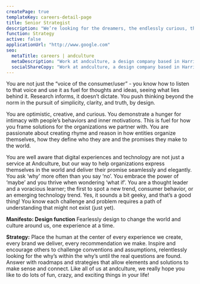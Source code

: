 ```yaml
---
createPage: true
templateKey: careers-detail-page
title: Senior Strategist
description: "We’re looking for the dreamers, the endlessly curious, the people who simply don’t believe in the impossible."
function: Strategy
active: false
applicationUrl: "http://www.google.com"
seo:
  metaTitle: careers | andculture
  metaDescription: "Work at andculture, a design company based in Harrisburg, PA"
  socialShareCopy: "Work at andculture, a design company based in Harrisburg, PA"
---
```

You are not just the “voice of the consumer/user” - you know how to listen to that voice and use it as fuel for thoughts and ideas, seeing what lies behind it. Research informs, it doesn’t dictate. You push thinking beyond the norm in the pursuit of simplicity, clarity, and truth, by design.

You are optimistic, creative, and curious. You demonstrate a hunger for intimacy with people’s behaviors and inner motivations. This is fuel for how you frame solutions for the organizations we partner with. You are passionate about creating rhyme and reason in how entities organize themselves, how they define who they are and the promises they make to the world.

You are well aware that digital experiences and technology are not just a service at Andculture, but our way to help organizations express themselves in the world and deliver their promise seamlessly and elegantly. You ask ‘why’ more often than you say ‘no’. You embrace the power of ‘maybe’ and you thrive when wondering ‘what if’. You are a thought leader and a voracious learner; the first to spot a new trend, consumer behavior, or an emerging technology trend. Yes, it sounds a bit geeky, and that’s a good thing! You know each challenge and problem requires a path of understanding that might not exist (just yet).

**Manifesto: Design function**
Fearlessly design to change the world and culture around us, one experience at a time.

**Strategy:**
Place the human at the center of every experience we create, every brand we deliver, every recommendation we make. Inspire and encourage others to challenge conventions and assumptions, relentlessly looking for the why’s within the why’s until the real questions are found. Answer with roadmaps and strategies that allow elements and solutions to make sense and connect.
Like all of us at andculture, we really hope you like to do lots of fun, crazy, and exciting things in your life!



